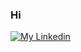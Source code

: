 ### Hi
<!-- 
![YOUR github stats](https://github-readme-stats.vercel.app/api?username=LucasMartinsUthi) -->
<!-- ![Top Langs](https://github-readme-stats.vercel.app/api/top-langs/?username=LucasMartinsUthi&hide=TeX,Makefile,CMake,C%2B%2B,&layout=compact&theme=dracula) -->
<!-- 
![TypeScript](https://img.shields.io/badge/TypeScript-007ACC?style=for-the-badge&logo=typescript&logoColor=white)
![JavaScript](https://img.shields.io/badge/JavaScript-323330?style=for-the-badge&logo=javascript&logoColor=F7DF1E) -->
[![My Linkedin](https://img.shields.io/badge/LinkedIn-0077B5?style=for-the-badge&logo=linkedin&logoColor=white)](https://www.linkedin.com/in/lucas-martins-dos-santos-85aa65185/)
